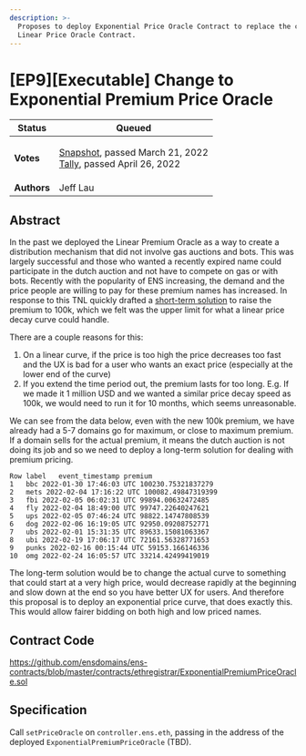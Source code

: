 ```yaml
---
description: >-
  Proposes to deploy Exponential Price Oracle Contract to replace the current
  Linear Price Oracle Contract.
---
```


# \[EP9]\[Executable] Change to Exponential Premium Price Oracle

| **Status**  | Queued                                                                                                                                                                                                                                                                                                                                                                                     |
| ----------- | ------------------------------------------------------------------------------------------------------------------------------------------------------------------------------------------------------------------------------------------------------------------------------------------------------------------------------------------------------------------------------------------ |
| **Votes**   | <p><a href="https://snapshot.org/#/ens.eth/proposal/0xe040bdae812af4bd5b3b6e3f46ed1ff4701986c338b827ac8f05807c2b9b9d73">Snapshot</a>, passed March 21, 2022<br><a href="https://www.tally.xyz/governance/eip155:1:0x323A76393544d5ecca80cd6ef2A560C6a395b7E3/proposal/107166664722174233740232174220463354481004128961821575530758100250899337476509">Tally</a>, passed April 26, 2022</p> |
| **Authors** | Jeff Lau                                                                                                                                                                                                                                                                                                                                                                                   |

## Abstract

In the past we deployed the Linear Premium Oracle as a way to create a distribution mechanism that did not involve gas auctions and bots. This was largely successful and those who wanted a recently expired name could participate in the dutch auction and not have to compete on gas or with bots. Recently with the popularity of ENS increasing, the demand and the price people are willing to pay for these premium names has increased. In response to this TNL quickly drafted a [short-term solution](https://discuss.ens.domains/t/ep5-executable-set-the-temporary-premium-start-price-to-100-000/9336) to raise the premium to 100k, which we felt was the upper limit for what a linear price decay curve could handle.

There are a couple reasons for this:

1. On a linear curve, if the price is too high the price decreases too fast and the UX is bad for a user who wants an exact price (especially at the lower end of the curve)
2. If you extend the time period out, the premium lasts for too long. E.g. If we made it 1 million USD and we wanted a similar price decay speed as 100k, we would need to run it for 10 months, which seems unreasonable.

We can see from the data below, even with the new 100k premium, we have already had a 5-7 domains go for maximum, or close to maximum premium. If a domain sells for the actual premium, it means the dutch auction is not doing its job and so we need to deploy a long-term solution for dealing with premium pricing.

```
Row	label	event_timestamp	premium	
1	bbc 2022-01-30 17:46:03 UTC 100230.75321837279
2	mets 2022-02-04 17:16:22 UTC 100082.49847319399
3	fbi 2022-02-05 06:02:31 UTC 99894.00632472485
4	fly 2022-02-04 18:49:00 UTC 99747.22640247621
5	ups 2022-02-05 07:46:24 UTC 98822.14747808539
6	dog 2022-02-06 16:19:05 UTC 92950.09208752771
7	ubs 2022-02-01 15:31:35 UTC 89633.15081063367
8	ubi 2022-02-19 17:06:17 UTC 72161.56328771653
9	punks 2022-02-16 00:15:44 UTC 59153.166146336
10	omg 2022-02-24 16:05:57 UTC 33214.42499419019
```

The long-term solution would be to change the actual curve to something that could start at a very high price, would decrease rapidly at the beginning and slow down at the end so you have better UX for users. And therefore this proposal is to deploy an exponential price curve, that does exactly this. This would allow fairer bidding on both high and low priced names.

## Contract Code

https://github.com/ensdomains/ens-contracts/blob/master/contracts/ethregistrar/ExponentialPremiumPriceOracle.sol

## Specification

Call `setPriceOracle` on `controller.ens.eth`, passing in the address of the deployed `ExponentialPremiumPriceOracle` (TBD).

```
```
